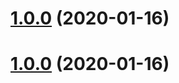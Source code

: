 # [1.0.0](https://github.com/jingchaofang/fis3-parser-vue-loader/compare/v1.0.3...v1.0.0) (2020-01-16)



# [1.0.0](https://github.com/jingchaofang/fis3-parser-vue-loader/compare/v1.0.3...v1.0.0) (2020-01-16)



